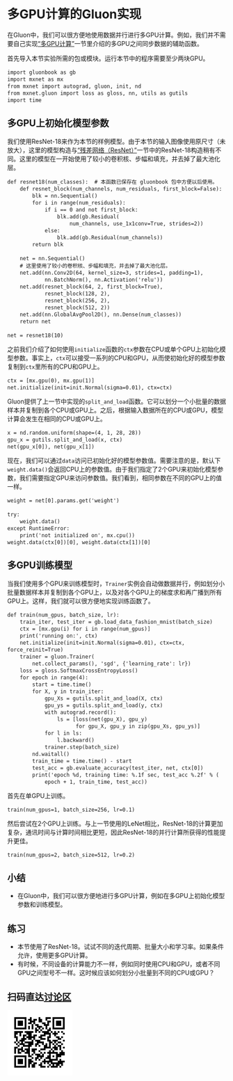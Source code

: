 # 多GPU计算的Gluon实现

在Gluon中，我们可以很方便地使用数据并行进行多GPU计算。例如，我们并不需要自己实现[“多GPU计算”](multiple-gpus.md)一节里介绍的多GPU之间同步数据的辅助函数。

首先导入本节实验所需的包或模块。运行本节中的程序需要至少两块GPU。

```{.python .input  n=1}
import gluonbook as gb
import mxnet as mx
from mxnet import autograd, gluon, init, nd
from mxnet.gluon import loss as gloss, nn, utils as gutils
import time
```

## 多GPU上初始化模型参数

我们使用ResNet-18来作为本节的样例模型。由于本节的输入图像使用原尺寸（未放大），这里的模型构造与[“残差网络（ResNet）”](../chapter_convolutional-neural-networks/resnet.md)一节中的ResNet-18构造稍有不同。这里的模型在一开始使用了较小的卷积核、步幅和填充，并去掉了最大池化层。

```{.python .input  n=2}
def resnet18(num_classes):  # 本函数已保存在 gluonbook 包中方便以后使用。
    def resnet_block(num_channels, num_residuals, first_block=False):
        blk = nn.Sequential()
        for i in range(num_residuals):
            if i == 0 and not first_block:
                blk.add(gb.Residual(
                    num_channels, use_1x1conv=True, strides=2))
            else:
                blk.add(gb.Residual(num_channels))
        return blk

    net = nn.Sequential()
    # 这里使用了较小的卷积核、步幅和填充，并去掉了最大池化层。
    net.add(nn.Conv2D(64, kernel_size=3, strides=1, padding=1),
            nn.BatchNorm(), nn.Activation('relu'))
    net.add(resnet_block(64, 2, first_block=True),
            resnet_block(128, 2),
            resnet_block(256, 2),
            resnet_block(512, 2))
    net.add(nn.GlobalAvgPool2D(), nn.Dense(num_classes))
    return net

net = resnet18(10)
```

之前我们介绍了如何使用`initialize`函数的`ctx`参数在CPU或单个GPU上初始化模型参数。事实上，`ctx`可以接受一系列的CPU和GPU，从而使初始化好的模型参数复制到`ctx`里所有的CPU和GPU上。

```{.python .input  n=3}
ctx = [mx.gpu(0), mx.gpu(1)]
net.initialize(init=init.Normal(sigma=0.01), ctx=ctx)
```

Gluon提供了上一节中实现的`split_and_load`函数。它可以划分一个小批量的数据样本并复制到各个CPU或GPU上。之后，根据输入数据所在的CPU或GPU，模型计算会发生在相同的CPU或GPU上。

```{.python .input  n=4}
x = nd.random.uniform(shape=(4, 1, 28, 28))
gpu_x = gutils.split_and_load(x, ctx)
net(gpu_x[0]), net(gpu_x[1])
```

现在，我们可以通过`data`访问已初始化好的模型参数值。需要注意的是，默认下`weight.data()`会返回CPU上的参数值。由于我们指定了2个GPU来初始化模型参数，我们需要指定GPU来访问参数值。我们看到，相同参数在不同的GPU上的值一样。

```{.python .input  n=5}
weight = net[0].params.get('weight')

try:
    weight.data()
except RuntimeError:
    print('not initialized on', mx.cpu())
weight.data(ctx[0])[0], weight.data(ctx[1])[0]
```

## 多GPU训练模型

当我们使用多个GPU来训练模型时，`Trainer`实例会自动做数据并行，例如划分小批量数据样本并复制到各个GPU上，以及对各个GPU上的梯度求和再广播到所有GPU上。这样，我们就可以很方便地实现训练函数了。

```{.python .input  n=7}
def train(num_gpus, batch_size, lr):
    train_iter, test_iter = gb.load_data_fashion_mnist(batch_size)
    ctx = [mx.gpu(i) for i in range(num_gpus)]
    print('running on:', ctx)
    net.initialize(init=init.Normal(sigma=0.01), ctx=ctx, force_reinit=True)
    trainer = gluon.Trainer(
        net.collect_params(), 'sgd', {'learning_rate': lr})
    loss = gloss.SoftmaxCrossEntropyLoss()
    for epoch in range(4):
        start = time.time()
        for X, y in train_iter:
            gpu_Xs = gutils.split_and_load(X, ctx)
            gpu_ys = gutils.split_and_load(y, ctx)
            with autograd.record():
                ls = [loss(net(gpu_X), gpu_y)
                      for gpu_X, gpu_y in zip(gpu_Xs, gpu_ys)]
            for l in ls:
                l.backward()
            trainer.step(batch_size)
        nd.waitall()
        train_time = time.time() - start
        test_acc = gb.evaluate_accuracy(test_iter, net, ctx[0])
        print('epoch %d, training time: %.1f sec, test_acc %.2f' % (
            epoch + 1, train_time, test_acc))
```

首先在单GPU上训练。

```{.python .input}
train(num_gpus=1, batch_size=256, lr=0.1)
```

然后尝试在2个GPU上训练。与上一节使用的LeNet相比，ResNet-18的计算更加复杂，通讯时间与计算时间相比更短，因此ResNet-18的并行计算所获得的性能提升更佳。

```{.python .input  n=10}
train(num_gpus=2, batch_size=512, lr=0.2)
```

## 小结

* 在Gluon中，我们可以很方便地进行多GPU计算，例如在多GPU上初始化模型参数和训练模型。

## 练习

* 本节使用了ResNet-18。试试不同的迭代周期、批量大小和学习率。如果条件允许，使用更多GPU计算。
* 有时候，不同设备的计算能力不一样，例如同时使用CPU和GPU，或者不同GPU之间型号不一样。这时候应该如何划分小批量到不同的CPU或GPU？

## 扫码直达[讨论区](https://discuss.gluon.ai/t/topic/1885)

![](../img/qr_multiple-gpus-gluon.svg)
